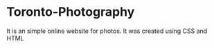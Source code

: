 # Toronto-Photography
It is an simple online website for photos. It was created using CSS and HTML 
